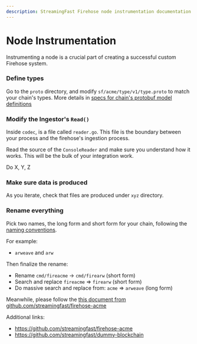 ```yaml
---
description: StreamingFast Firehose node instrumentation documentation
---
```


# Node Instrumentation

Instrumenting a node is a crucial part of creating a successful custom Firehose system.

### Define types

Go to the `proto` directory, and modify `sf/acme/type/v1/type.proto` to match your chain's types. More details in [specs for chain's protobuf model definitions](protobuf-defs/)

### Modify the Ingestor's `Read()`

Inside `codec`, is a file called `reader.go`. This file is the boundary between your process and the firehose's ingestion process.

Read the source of the `ConsoleReader` and make sure you understand how it works. This will be the bulk of your integration work.

Do X, Y, Z

### Make sure data is produced

As you iterate, check that files are produced under `xyz` directory.

### Rename everything

Pick two names, the long form and short form for your chain, following the [naming conventions](names/).

For example:

* `arweave` and `arw`

Then finalize the rename:

* Rename `cmd/fireacme` -> `cmd/firearw` (short form)
* Search and replace `fireacme` => `firearw` (short form)
* Do massive search and replace from: `acme` => `arweave` (long form)

Meanwhile, please follow the [this document from github.com/streamingfast/firehose-acme](https://github.com/streamingfast/firehose-acme/blob/master/INTEGRATION.md)

Additional links:

* https://github.com/streamingfast/firehose-acme
* https://github.com/streamingfast/dummy-blockchain
